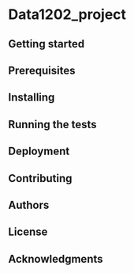 # Data1202_project

## Getting started


## Prerequisites

## Installing

## Running the tests

## Deployment

## Contributing

## Authors

## License

## Acknowledgments
